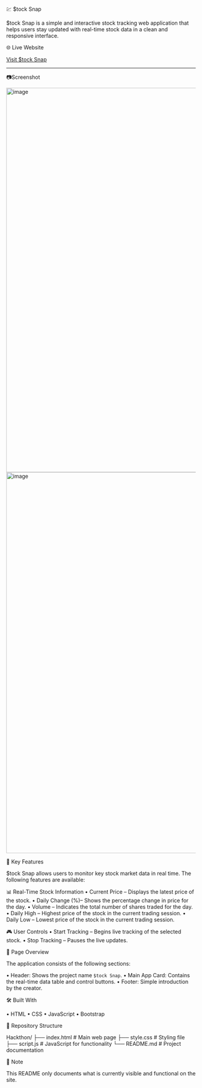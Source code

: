 💹 $tock Snap

$tock Snap is a simple and interactive stock tracking web application that helps users stay updated with real-time stock data in a clean and responsive interface.

🌐 Live Website

 [Visit $tock Snap](https://kartik-750.github.io/Hackthon/)

---
📷Screenshot

<img width="1918" height="1022" alt="image" src="https://github.com/user-attachments/assets/9895161f-3bfa-404b-b128-58d42a72fa21" />
<img width="1918" height="1013" alt="image" src="https://github.com/user-attachments/assets/7885b5dc-33a9-46e8-a41b-20793dca209d" />




📌 Key Features

$tock Snap allows users to monitor key stock market data in real time. The following features are available:


📊 Real-Time Stock Information
• Current Price – Displays the latest price of the stock.
• Daily Change (%)– Shows the percentage change in price for the day.
• Volume – Indicates the total number of shares traded for the day.
• Daily High – Highest price of the stock in the current trading session.
• Daily Low – Lowest price of the stock in the current trading session.

🎮 User Controls
• Start Tracking – Begins live tracking of the selected stock.
• Stop Tracking – Pauses the live updates.


🧾 Page Overview

The application consists of the following sections:

• Header: Shows the project name `$tock Snap`.
• Main App Card: Contains the real-time data table and control buttons.
• Footer: Simple introduction by the creator.


🛠 Built With

• HTML
• CSS
• JavaScript
• Bootstrap


📁 Repository Structure 

Hackthon/
├── index.html       # Main web page
├── style.css        # Styling file
├── script.js        # JavaScript for functionality
└── README.md        # Project documentation


📌 Note

This README only documents what is currently visible and functional on the site.
